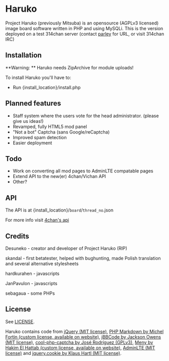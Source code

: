 Haruko
=======

Project Haruko (previously Mitsuba) is an opensource (AGPLv3 licensed) image board software written in PHP and using MySQLi. This is the version deployed on a test 314chan server (contact [parley](mailto:admin@314chan.org) for URL, or visit 314chan IRC)

Installation
------------

**Warning: ** Haruko needs ZipArchive for module uploads!

To install Haruko you'll have to:
* Run {install_location}/install.php

Planned features
----------------

* Staff system where the users vote for the head administrator. (please give us ideas!)
* Revamped, fully HTML5 mod panel
* "Not a bot" Captcha (sans Google/reCaptcha)
* Improved spam detection
* Easier deployment

Todo
----------------

* Work on converting all mod pages to AdminLTE compatable pages
* Extend API to the new(er) 4chan/Vichan API
* Other?

API
---

The API is at {install_location}/`board`/`thread_no`.json

For more info visit [4chan's api](https://github.com/4chan/4chan-API)

Credits
-------
Desuneko - creator and developer of Project Haruko (RIP)

skandal - first betatester, helped with bughunting, made Polish translation and several alternative stylesheets

hardkurahen - javascripts

JanPavulon - javascripts

sebagaua - some PHPs

License
--------
See [LICENSE](https://github.com/HarukoBBS/Haruko/blob/master/LICENSE).

Haruko contains code from [jQuery (MIT license)](http://jquery.com/), [PHP Markdown by Michel Fortin (custom license, available on website)](http://michelf.ca/projects/php-markdown/), [jBBCode by Jackson Owens (MIT license)](http://jbbcode.com/), [cool-php-captcha by José Rodríguez (GPLv3)](https://code.google.com/p/cool-php-captcha/), [Meny by Hakim El Hattab (custom license, available on website)](https://github.com/hakimel/Meny), [AdminLTE (MIT license)](https://github.com/almasaeed2010/AdminLTE) and [jquery.cookie by Klaus Hartl (MIT license)](https://github.com/carhartl/jquery-cookie).
